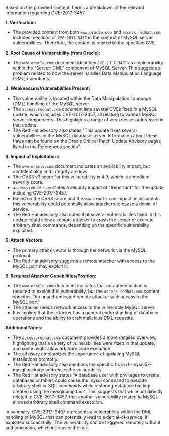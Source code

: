Based on the provided content, here's a breakdown of the relevant information regarding CVE-2017-3457:

**1. Verification:**

*   The provided content from both `www.oracle.com` and `access.redhat.com` includes mentions of `CVE-2017-3457` in the context of MySQL server vulnerabilities. Therefore, the content is related to the specified CVE.

**2. Root Cause of Vulnerability (from Oracle):**

*   The `www.oracle.com` document identifies `CVE-2017-3457` as a vulnerability within the "Server: DML" component of MySQL Server. This suggests a problem related to how the server handles Data Manipulation Language (DML) operations.

**3. Weaknesses/Vulnerabilities Present:**

*   The vulnerability is located within the Data Manipulation Language (DML) handling of the MySQL server.
*   The `access.redhat.com` document lists several CVEs fixed in a MySQL update, which includes CVE-2017-3457, all relating to various MySQL server components. This highlights a range of weaknesses addressed in that update.
*   The Red Hat advisory also states "This update fixes several vulnerabilities in the MySQL database server. Information about these flaws can be found on the Oracle Critical Patch Update Advisory pages listed in the References section".

**4. Impact of Exploitation:**

*   The `www.oracle.com` document indicates an availability impact, but confidentiality and integrity are low.
*   The CVSS v3 score for this vulnerability is 4.9, which is a medium-severity score.
*   `access.redhat.com` states a security impact of "Important" for the update including CVE-2017-3457.
*   Based on the CVSS score and the `www.oracle.com` impact assessments, this vulnerability could potentially allow attackers to cause a denial of service.
*   The Red Hat advisory also notes that several vulnerabilities fixed in this update could allow a remote attacker to crash the server or execute arbitrary shell commands, depending on the specific vulnerability exploited.

**5. Attack Vectors:**

*   The primary attack vector is through the network via the MySQL protocol.
*   The Red Hat advisory suggests a remote attacker with access to the MySQL port may exploit it.

**6. Required Attacker Capabilities/Position:**

*   The `www.oracle.com` document indicates that no authentication is required to exploit this vulnerability, but the `access.redhat.com` content specifies "An unauthenticated remote attacker with access to the MySQL port".
*   The attacker needs network access to the vulnerable MySQL server.
*   It is implied that the attacker has a general understanding of database operations and the ability to craft malicious DML requests.

**Additional Notes:**

*   The `access.redhat.com` document provides a more detailed overview, highlighting that a variety of vulnerabilities were fixed in that update, and some might allow arbitrary code execution.
*   The advisory emphasizes the importance of updating MySQL installations promptly.
*   The Red Hat advisory also mentions the specific fix in rh-mysql57-mysql package addresses the vulnerability.
*   The Red Hat advisory states “A database user with privileges to create databases or tables could cause the mysql command to execute arbitrary shell or SQL commands while restoring database backup created using the mysqldump tool”. This suggests that while not directly related to CVE-2017-3457, that another vulnerability related to MySQL allowed arbitrary shell command execution.

In summary, CVE-2017-3457 represents a vulnerability within the DML handling of MySQL that can potentially lead to a denial-of-service, if exploited successfully. The vulnerability can be triggered remotely without authentication, which increases the risk.